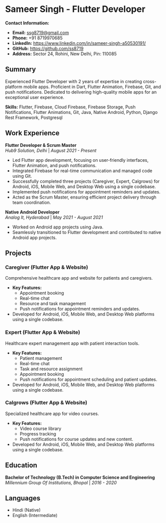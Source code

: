# Sameer Singh - Flutter Developer

**Contact Information:**
- **Email:** ssg8719@gmail.com
- **Phone:** +91 8719970685
- **LinkedIn:** https://www.linkedin.com/in/sameer-singh-a50530191/
- **GitHub:** https://github.com/ss8719
- **Address:** Sector 24, Rohini, New Delhi, Pin: 110085

## Summary
Experienced Flutter Developer with 2 years of expertise in creating cross-platform mobile apps. Proficient in Dart, Flutter Animation, Firebase, Git, and push notifications. Dedicated to delivering high-quality mobile apps for an exceptional user experience.

**Skills:** Flutter, Firebase, Cloud Firebase, Firebase Storage, Push Notifications, Flutter Animations, Git, Java, Native Android, Python, Django Rest Framework, Postgresql

## Work Experience
**Flutter Developer & Scrum Master**  
*Hub9 Solution, Delhi* | *August 2021 - Present*
- Led Flutter app development, focusing on user-friendly interfaces, Flutter Animation, and push notifications.
- Integrated Firebase for real-time communication and managed code using Git.
- Successfully completed three projects (Caregiver, Expert, Calgrows) for Android, iOS, Mobile Web, and Desktop Web using a single codebase.
- Implemented push notifications for appointment reminders and updates.
- Acted as the Scrum Master, ensuring efficient project delivery through team coordination.

**Native Android Developer**  
*Analog It, Hyderabad* | *May 2021 - August 2021*
- Worked on Android app projects using Java.
- Seamlessly transitioned to Flutter development and contributed to native Android app projects.

## Projects
### Caregiver (Flutter App & Website)
Comprehensive healthcare app and website for patients and caregivers.
- **Key Features:**
  - Appointment booking
  - Real-time chat
  - Resource and task management
  - Push notifications for appointment reminders and updates.
- Developed for Android, iOS, Mobile Web, and Desktop Web platforms using a single codebase.

### Expert (Flutter App & Website)
Healthcare expert management app with patient interaction tools.
- **Key Features:**
  - Patient management
  - Real-time chat
  - Task and resource assignment
  - Appointment booking
  - Push notifications for appointment scheduling and patient updates.
- Developed for Android, iOS, Mobile Web, and Desktop Web platforms using a single codebase.

### Calgrows (Flutter App & Website)
Specialized healthcare app for video courses.
- **Key Features:**
  - Video course library
  - Progress tracking
  - Push notifications for course updates and new content.
- Developed for Android, iOS, Mobile Web, and Desktop Web platforms using a single codebase.

## Education
**Bachelor of Technology (B.Tech) in Computer Science and Engineering**
*Millennium Group Of Institutions, Bhopal* | *2016 - 2020*

## Languages
- Hindi (Native)
- English (Intermediate)
